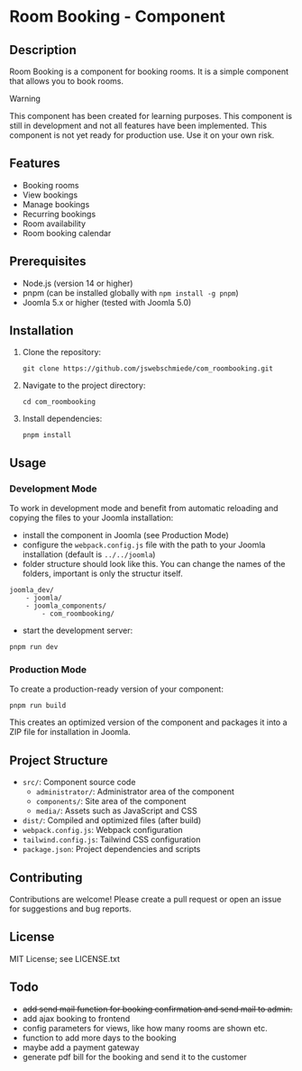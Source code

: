 # Room Booking - Component

## Description

Room Booking is a component for booking rooms. It is a simple component that allows you to book rooms.

> [!WARNING]
> This component has been created for learning purposes.
> This component is still in development and not all features have been implemented.
> This component is not yet ready for production use. Use it on your own risk.

## Features

-   Booking rooms
-   View bookings
-   Manage bookings
-   Recurring bookings
-   Room availability
-   Room booking calendar

## Prerequisites

-   Node.js (version 14 or higher)
-   pnpm (can be installed globally with `npm install -g pnpm`)
-   Joomla 5.x or higher (tested with Joomla 5.0)

## Installation

1. Clone the repository:

    ```
    git clone https://github.com/jswebschmiede/com_roombooking.git
    ```

2. Navigate to the project directory:

    ```
    cd com_roombooking
    ```

3. Install dependencies:

    ```
    pnpm install
    ```

## Usage

### Development Mode

To work in development mode and benefit from automatic reloading and copying the files to your Joomla installation:

-   install the component in Joomla (see Production Mode)
-   configure the `webpack.config.js` file with the path to your Joomla installation (default is `../../joomla`)
-   folder structure should look like this. You can change the names of the folders, important is only the structur itself.

```
joomla_dev/
    - joomla/
    - joomla_components/
        - com_roombooking/
```

-   start the development server:

```
pnpm run dev
```

### Production Mode

To create a production-ready version of your component:

```
pnpm run build
```

This creates an optimized version of the component and packages it into a ZIP file for installation in Joomla.

## Project Structure

-   `src/`: Component source code
    -   `administrator/`: Administrator area of the component
    -   `components/`: Site area of the component
    -   `media/`: Assets such as JavaScript and CSS
-   `dist/`: Compiled and optimized files (after build)
-   `webpack.config.js`: Webpack configuration
-   `tailwind.config.js`: Tailwind CSS configuration
-   `package.json`: Project dependencies and scripts

## Contributing

Contributions are welcome! Please create a pull request or open an issue for suggestions and bug reports.

## License

MIT License; see LICENSE.txt

## Todo

-   ~~add send mail function for booking confirmation and send mail to admin.~~
-   add ajax booking to frontend
-   config parameters for views, like how many rooms are shown etc.
-   function to add more days to the booking
-   maybe add a payment gateway
-   generate pdf bill for the booking and send it to the customer
